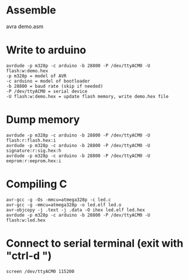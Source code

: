 # Assemble
avra demo.asm

# Write to arduino
```
avrdude -p m328p -c arduino -b 28800 -P /dev/ttyACM0 -U flash:w:demo.hex 
-p m328p = model of AVR
-c arduino = model of bootloader
-b 28800 = baud rate (skip if needed)
-P /dev/ttyACM0 = serial device
-U flash:w:demo.hex = update flash memory, write demo.hex file
```

# Dump memory
```
avrdude -p m328p -c arduino -b 28800 -P /dev/ttyACM0 -U flash:r:flash.hex:i
avrdude -p m328p -c arduino -b 28800 -P /dev/ttyACM0 -U signature:r:sig.hex:h
avrdude -p m328p -c arduino -b 28800 -P /dev/ttyACM0 -U eeprom:r:eeprom.hex:i
```

# Compiling C
```
avr-gcc -g -Os -mmcu=atmega328p -c led.c
avr-gcc -g -mmcu=atmega328p -o led.elf led.o
avr-objcopy -j .text -j .data -O ihex led.elf led.hex
avrdude -p m328p -c arduino -b 28800 -P /dev/ttyACM0 -U flash:w:led.hex 
```

# Connect to serial terminal (exit with "ctrl-d \")
```
screen /dev/ttyACM0 115200
```
